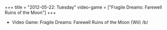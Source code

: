 +++
title = "2012-05-22: Tuesday"
video-game = ["Fragile Dreams: Farewell Ruins of the Moon"]
+++


* Video Game: Fragile Dreams: Farewell Ruins of the Moon {Wii} /b/